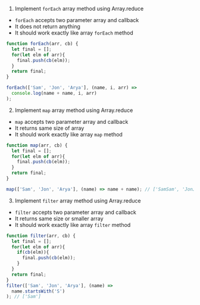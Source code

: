 1. Implement `forEach` array method using Array.reduce

- `forEach` accepts two parameter array and callback
- It does not return anything
- It should work exactly like array `forEach` method

```js
function forEach(arr, cb) {
  let final = [];
  for(let elm of arr){
    final.push(cb(elm));
  }
  return final;
}

forEach(['Sam', 'Jon', 'Arya'], (name, i, arr) =>
  console.log(name + name, i, arr)
);
```

2. Implement `map` array method using Array.reduce

- `map` accepts two parameter array and callback
- It returns same size of array
- It should work exactly like array `map` method

```js
function map(arr, cb) {
  let final = [];
  for(let elm of arr){
    final.push(cb(elm));
  }
  return final;
}

map(['Sam', 'Jon', 'Arya'], (name) => name + name); // ['SamSam', 'JonJon', 'AryaArya']
```

3. Implement `filter` array method using Array.reduce

- `filter` accepts two parameter array and callback
- It returns same size or smaller array
- It should work exactly like array `filter` method

```js
function filter(arr, cb) {
  let final = [];
  for(let elm of arr){
    if(cb(elm)){
      final.push(cb(elm));
    }
  }
  return final;
}
filter(['Sam', 'Jon', 'Arya'], (name) =>
  name.startsWith('S')
); // ['Sam']
```
